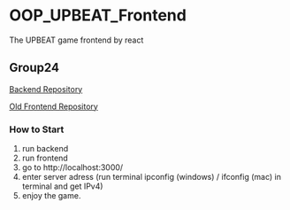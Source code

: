 # OOP_UPBEAT_Frontend
The UPBEAT game frontend by react

## Group24

[Backend Repository](https://github.com/JameSs-66/OOP_UPBEAT_Backend)

[Old Frontend Repository](https://github.com/Unlxii/UPBEAT_Frontend)

### How to Start
1. run backend
2. run frontend
3. go to http://localhost:3000/
4. enter server adress (run terminal ipconfig (windows) / ifconfig (mac) in terminal and get IPv4)
5. enjoy the game.

